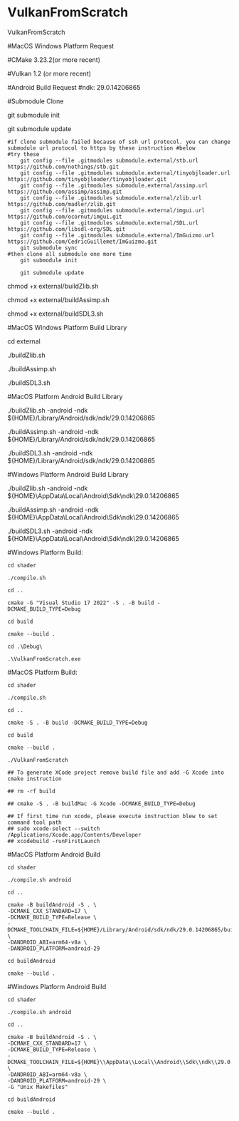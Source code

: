 # VulkanFromScratch
VulkanFromScratch

#MacOS Windows Platform Request

#CMake 3.23.2(or more recent)

#Vulkan 1.2 (or more recent)


#Android Build Request
#ndk: 29.0.14206865


#Submodule Clone

git submodule init

git submodule update

    #if clone submodule failed because of ssh url protocol. you can change submodule url protocol to https by these instruction #below
    #try these
        git config --file .gitmodules submodule.external/stb.url https://github.com/nothings/stb.git
        git config --file .gitmodules submodule.external/tinyobjloader.url https://github.com/tinyobjloader/tinyobjloader.git
        git config --file .gitmodules submodule.external/assimp.url https://github.com/assimp/assimp.git
        git config --file .gitmodules submodule.external/zlib.url https://github.com/madler/zlib.git
        git config --file .gitmodules submodule.external/imgui.url https://github.com/ocornut/imgui.git
        git config --file .gitmodules submodule.external/SDL.url https://github.com/libsdl-org/SDL.git
        git config --file .gitmodules submodule.external/ImGuizmo.url https://github.com/CedricGuillemet/ImGuizmo.git
        git submodule sync
    #then clone all submodule one more time
        git submodule init

        git submodule update
    

chmod +x external/buildZlib.sh

chmod +x external/buildAssimp.sh 

chmod +x external/buildSDL3.sh 


#MacOS Windows Platform Build Library

cd external 

./buildZlib.sh

./buildAssimp.sh

./buildSDL3.sh


#MacOS Platform Android Build Library

./buildZlib.sh -android -ndk ${HOME}/Library/Android/sdk/ndk/29.0.14206865

./buildAssimp.sh -android -ndk ${HOME}/Library/Android/sdk/ndk/29.0.14206865

./buildSDL3.sh -android -ndk ${HOME}/Library/Android/sdk/ndk/29.0.14206865


#Windows Platform Android Build Library

./buildZlib.sh -android -ndk ${HOME}\\AppData\\Local\\Android\\Sdk\\ndk\\29.0.14206865

./buildAssimp.sh -android -ndk ${HOME}\\AppData\\Local\\Android\\Sdk\\ndk\\29.0.14206865

./buildSDL3.sh -android -ndk ${HOME}\\AppData\\Local\\Android\\Sdk\\ndk\\29.0.14206865


#Windows Platform Build:
    
    cd shader

    ./compile.sh

    cd ..
    
    cmake -G "Visual Studio 17 2022" -S . -B build -DCMAKE_BUILD_TYPE=Debug

    cd build

    cmake --build .

    cd .\Debug\

    .\VulkanFromScratch.exe


#MacOS Platform Build:
    
    cd shader

    ./compile.sh

    cd ..

    cmake -S . -B build -DCMAKE_BUILD_TYPE=Debug

    cd build

    cmake --build .

    ./VulkanFromScratch

    ## To generate XCode project remove build file and add -G Xcode into cmake instruction

    ## rm -rf build 

    ## cmake -S . -B buildMac -G Xcode -DCMAKE_BUILD_TYPE=Debug

    ## If first time run xcode, please execute instruction blew to set command tool path
    ## sudo xcode-select --switch /Applications/Xcode.app/Contents/Developer
    ## xcodebuild -runFirstLaunch

#MacOS Platform Android Build
    
    cd shader

    ./compile.sh android

    cd ..

    cmake -B buildAndroid -S . \
    -DCMAKE_CXX_STANDARD=17 \
    -DCMAKE_BUILD_TYPE=Release \
    -DCMAKE_TOOLCHAIN_FILE=${HOME}/Library/Android/sdk/ndk/29.0.14206865/build/cmake/android.toolchain.cmake \
    -DANDROID_ABI=arm64-v8a \
    -DANDROID_PLATFORM=android-29

    cd buildAndroid

    cmake --build .

#Windows Platform Android Build

    cd shader

    ./compile.sh android

    cd ..

    cmake -B buildAndroid -S . \
    -DCMAKE_CXX_STANDARD=17 \
    -DCMAKE_BUILD_TYPE=Release \
    -DCMAKE_TOOLCHAIN_FILE=${HOME}\\AppData\\Local\\Android\\Sdk\\ndk\\29.0.14206865\\build\\cmake\\android.toolchain.cmake \
    -DANDROID_ABI=arm64-v8a \
    -DANDROID_PLATFORM=android-29 \
    -G "Unix Makefiles"

    cd buildAndroid

    cmake --build .